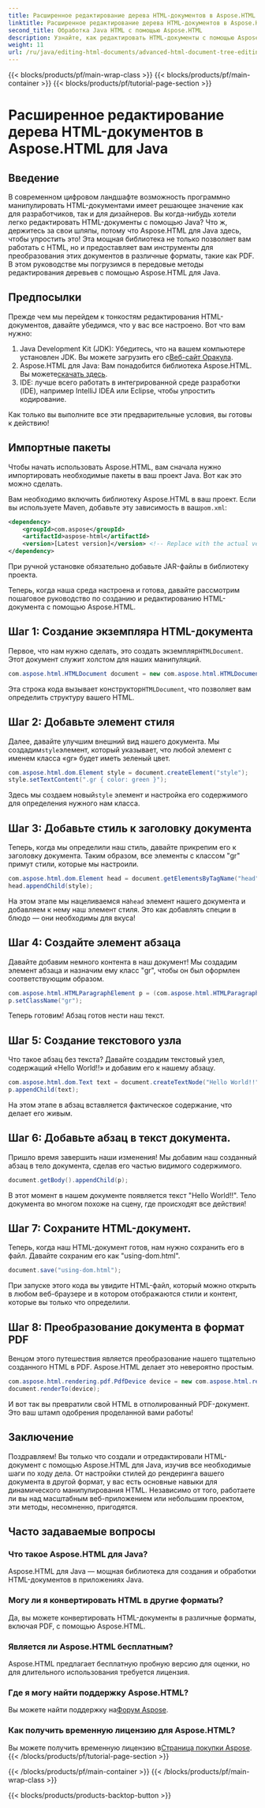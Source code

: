 ```yaml
---
title: Расширенное редактирование дерева HTML-документов в Aspose.HTML для Java
linktitle: Расширенное редактирование дерева HTML-документов в Aspose.HTML для Java
second_title: Обработка Java HTML с помощью Aspose.HTML
description: Узнайте, как редактировать HTML-документы с помощью Aspose.HTML для Java с помощью этого пошагового руководства, включая создание стилей, абзацев и преобразование в PDF.
weight: 11
url: /ru/java/editing-html-documents/advanced-html-document-tree-editing/
---
```


{{< blocks/products/pf/main-wrap-class >}}
{{< blocks/products/pf/main-container >}}
{{< blocks/products/pf/tutorial-page-section >}}

# Расширенное редактирование дерева HTML-документов в Aspose.HTML для Java

## Введение

В современном цифровом ландшафте возможность программно манипулировать HTML-документами имеет решающее значение как для разработчиков, так и для дизайнеров. Вы когда-нибудь хотели легко редактировать HTML-документы с помощью Java? Что ж, держитесь за свои шляпы, потому что Aspose.HTML для Java здесь, чтобы упростить это! Эта мощная библиотека не только позволяет вам работать с HTML, но и предоставляет вам инструменты для преобразования этих документов в различные форматы, такие как PDF. В этом руководстве мы погрузимся в передовые методы редактирования деревьев с помощью Aspose.HTML для Java.

## Предпосылки

Прежде чем мы перейдем к тонкостям редактирования HTML-документов, давайте убедимся, что у вас все настроено. Вот что вам нужно:
1.  Java Development Kit (JDK): Убедитесь, что на вашем компьютере установлен JDK. Вы можете загрузить его с[Веб-сайт Оракула](https://www.oracle.com/java/technologies/javase-jdk11-downloads.html).
2.  Aspose.HTML для Java: Вам понадобится библиотека Aspose.HTML. Вы можете[скачать здесь](https://releases.aspose.com/html/java/).
3. IDE: лучше всего работать в интегрированной среде разработки (IDE), например IntelliJ IDEA или Eclipse, чтобы упростить кодирование.

Как только вы выполните все эти предварительные условия, вы готовы к действию!

## Импортные пакеты
Чтобы начать использовать Aspose.HTML, вам сначала нужно импортировать необходимые пакеты в ваш проект Java. Вот как это можно сделать.

 Вам необходимо включить библиотеку Aspose.HTML в ваш проект. Если вы используете Maven, добавьте эту зависимость в ваш`pom.xml`:

```xml
<dependency>
    <groupId>com.aspose</groupId>
    <artifactId>aspose-html</artifactId>
    <version>[Latest version]</version> <!-- Replace with the actual version -->
</dependency>
```

При ручной установке обязательно добавьте JAR-файлы в библиотеку проекта.

Теперь, когда наша среда настроена и готова, давайте рассмотрим пошаговое руководство по созданию и редактированию HTML-документа с помощью Aspose.HTML.

## Шаг 1: Создание экземпляра HTML-документа

 Первое, что нам нужно сделать, это создать экземпляр`HTMLDocument`. Этот документ служит холстом для наших манипуляций.

```java
com.aspose.html.HTMLDocument document = new com.aspose.html.HTMLDocument();
```

 Эта строка кода вызывает конструктор`HTMLDocument`, что позволяет вам определить структуру вашего HTML.

## Шаг 2: Добавьте элемент стиля

 Далее, давайте улучшим внешний вид нашего документа. Мы создадим`style`элемент, который указывает, что любой элемент с именем класса «gr» будет иметь зеленый цвет.

```java
com.aspose.html.dom.Element style = document.createElement("style");
style.setTextContent(".gr { color: green }");
```

 Здесь мы создаем новый`style` элемент и настройка его содержимого для определения нужного нам класса.

## Шаг 3: Добавьте стиль к заголовку документа

Теперь, когда мы определили наш стиль, давайте прикрепим его к заголовку документа. Таким образом, все элементы с классом "gr" примут стили, которые мы настроили.

```java
com.aspose.html.dom.Element head = document.getElementsByTagName("head").get_Item(0);
head.appendChild(style);
```

 На этом этапе мы нацеливаемся на`head` элемент нашего документа и добавляем к нему наш элемент стиля. Это как добавлять специи в блюдо — они необходимы для вкуса!

## Шаг 4: Создайте элемент абзаца

Давайте добавим немного контента в наш документ! Мы создадим элемент абзаца и назначим ему класс "gr", чтобы он был оформлен соответствующим образом.

```java
com.aspose.html.HTMLParagraphElement p = (com.aspose.html.HTMLParagraphElement) document.createElement("p");
p.setClassName("gr");
```

Теперь готовим! Абзац готов нести наш текст.

## Шаг 5: Создание текстового узла

Что такое абзац без текста? Давайте создадим текстовый узел, содержащий «Hello World!!» и добавим его к нашему абзацу.

```java
com.aspose.html.dom.Text text = document.createTextNode("Hello World!!");
p.appendChild(text);
```

На этом этапе в абзац вставляется фактическое содержание, что делает его живым.

## Шаг 6: Добавьте абзац в текст документа.

Пришло время завершить наши изменения! Мы добавим наш созданный абзац в тело документа, сделав его частью видимого содержимого.

```java
document.getBody().appendChild(p);
```

В этот момент в нашем документе появляется текст "Hello World!!". Тело документа во многом похоже на сцену, где происходят все действия!

## Шаг 7: Сохраните HTML-документ.

Теперь, когда наш HTML-документ готов, нам нужно сохранить его в файл. Давайте сохраним его как "using-dom.html".

```java
document.save("using-dom.html");
```

При запуске этого кода вы увидите HTML-файл, который можно открыть в любом веб-браузере и в котором отображаются стили и контент, которые вы только что определили.

## Шаг 8: Преобразование документа в формат PDF

Венцом этого путешествия является преобразование нашего тщательно созданного HTML в PDF. Aspose.HTML делает это невероятно простым.

```java
com.aspose.html.rendering.pdf.PdfDevice device = new com.aspose.html.rendering.pdf.PdfDevice("using-dom.pdf");
document.renderTo(device);
```

И вот так вы превратили свой HTML в отполированный PDF-документ. Это ваш штамп одобрения проделанной вами работы!

## Заключение
Поздравляем! Вы только что создали и отредактировали HTML-документ с помощью Aspose.HTML для Java, изучив все необходимые шаги по ходу дела. От настройки стилей до рендеринга вашего документа в другой формат, у вас есть основные навыки для динамического манипулирования HTML. Независимо от того, работаете ли вы над масштабным веб-приложением или небольшим проектом, эти методы, несомненно, пригодятся.


## Часто задаваемые вопросы

### Что такое Aspose.HTML для Java?
Aspose.HTML для Java — мощная библиотека для создания и обработки HTML-документов в приложениях Java.
### Могу ли я конвертировать HTML в другие форматы?
Да, вы можете конвертировать HTML-документы в различные форматы, включая PDF, с помощью Aspose.HTML.
### Является ли Aspose.HTML бесплатным?
Aspose.HTML предлагает бесплатную пробную версию для оценки, но для длительного использования требуется лицензия.
### Где я могу найти поддержку Aspose.HTML?
 Вы можете найти поддержку на[Форум Aspose](https://forum.aspose.com/c/html/29).
### Как получить временную лицензию для Aspose.HTML?
 Вы можете получить временную лицензию в[Страница покупки Aspose](https://purchase.aspose.com/temporary-license/).
{{< /blocks/products/pf/tutorial-page-section >}}

{{< /blocks/products/pf/main-container >}}
{{< /blocks/products/pf/main-wrap-class >}}

{{< blocks/products/products-backtop-button >}}
